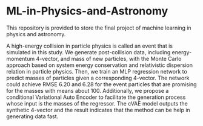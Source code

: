 # ML-in-Physics-and-Astronomy
This repository is provided to store the final project of machine learning in physics and astronomy.

A high-energy collision in particle physics is called an event that is simulated in this study. We
generate post-collision data, including energy-momentum 4-vector, and mass of new particles, with
the Monte Carlo approach based on system energy conservation and relativistic dispersion relation
in particle physics. Then, we train an MLP regression network to predict masses of particles given
a corresponding 4-vector. The network could achieve RMSE 6.20 and 6.28 for the event particles
that are promising for the masses with means about 100. Additionally, we propose a conditional
Variational Auto Encoder to facilitate the generation process whose input is the masses of the
regressor. The cVAE model outputs the synthetic 4-vector and the result indicates that the method
can be help in generating data fast.
